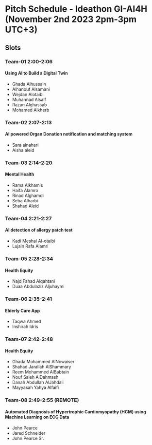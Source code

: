 # Pitch Schedule - Ideathon GI-AI4H (November 2nd 2023 2pm-3pm UTC+3)
## Slots
### Team-01 2:00-2:06
#### Using AI to Build a Digital Twin
- Ghada Alhussain
- Alhanouf Alsamani
- Wejdan Alotaibi
- Muhannad Alsaif
- Razan Alghassab
- Mohamed Alkherb
### Team-02 2:07-2:13
#### AI powered Organ Donation notification and matching system
- Sara alnahari
- Aisha aleid
### Team-03 2:14-2:20
#### Mental Health
- Rama Alkhamis
- Haifa Alamro
- Rinad Alghamdi
- Seba Alharbi
- Shahad Aleid
### Team-04 2:21-2:27
#### AI detection of allergy patch test
- Kadi Meshal Al-otaibi
- Lujain Rafa Alamri
### Team-05 2:28-2:34
#### Health Equity
- Najd Fahad Alqahtani​
- Duaa Abdulaziz Aljuhaymi
### Team-06 2:35-2:41
#### Elderly Care App
- Taqwa Ahmed
- Inshirah Idris
### Team-07 2:42-2:48
#### Health Equity
- Ghada Mohammed AlNowaiser
- Shahad Jarallah AlShammary
- Reem Mohammed AlBabtain
- Nouf Saleh AlDahmash
- Danah Abdullah AlJahdali
- Mayyasah Yahya Alfaifi
### Team-08 2:49-2:55 (REMOTE)
#### Automated Diagnosis of Hypertrophic Cardiomyopathy (HCM) using Machine Learning on ECG Data
- John Pearce
- Jared Schneider
- John Pearce Sr.
